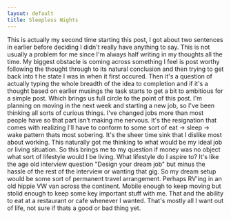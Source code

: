 ```yaml
---
layout: default
title: Sleepless Nights
---
```


This is actually my second time starting this post, I got about two sentences in earlier before deciding  I didn't really have anything to say. This is not usually a problem for me since I'm always half writing in my thoughts all the time. My biggest obstacle is coming across something I feel is post worthy following the thought through to its natural conclusion and then trying to get back into t he state I was in when it first occured. Then it's a question of actually typing the whole breadth of the idea to completion and if it's a thought based on earlier musings the task starts to get a bit to ambitious for a simple post. Which brings us full circle to the point of this post. I'm planning on moving in the next week and starting a new job, so I've been thinking all sorts of curious things. I've changed jobs more than most people have so that part isn't making me nervous. It's the resignation that comes with realizing I'll have to conform to some sort of eat -> sleep -> wake pattern thats most sobering. It's the sheer time sink that I dislike most about working. This naturally got me thinking to what would be my ideal job or living situation. So this brings me to my question if money was no object what sort of lifestyle would I be living. What lifestyle do I aspire to? It's like the age old interview question "Design your dream job" but minus the hassle of the rest of the interview or wanting that gig. So my dream setup would be some sort of permanent travel arrangement. Perhaps RV'ing in an old hippie VW van across the continent. Mobile enough to keep moving but stolid enough to keep some key important stuff with me. That and the ability to eat at a restaurant or cafe whenever I wanted. That's mostly all I want out of life, not sure if thats a good or bad thing yet.  
